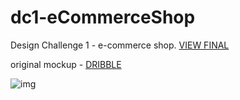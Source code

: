 # dc1-eCommerceShop
Design Challenge 1 - e-commerce shop. [VIEW FINAL](https://comphonia.github.io/dc1-eCommerceShop/)

original mockup - [DRIBBLE](https://dribbble.com/shots/3267662-E-commerce-shop)


![img](https://cdn.dribbble.com/users/952958/screenshots/3267662/shoes.png)
